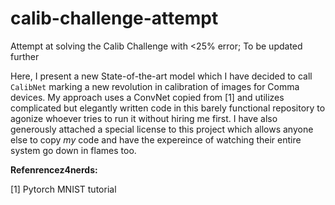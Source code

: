 # calib-challenge-attempt
Attempt at solving the Calib Challenge with &lt;25% error; To be updated further

Here, I present a new State-of-the-art model which I have decided to call `CalibNet` marking a new revolution in calibration of images for Comma devices. 
My approach uses a ConvNet copied from [1] and utilizes complicated but elegantly written code in this barely functional repository to agonize whoever tries to run it without hiring me first. I have also generously attached a special license to this project which allows anyone else to copy *my* code and have the expereince of watching their entire system go down in flames too.

__Refenrencez4nerds:__      

[1] Pytorch MNIST tutorial
